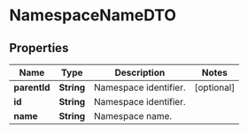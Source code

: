 

# NamespaceNameDTO


## Properties

| Name | Type | Description | Notes |
|------------ | ------------- | ------------- | -------------|
|**parentId** | **String** | Namespace identifier. |  [optional] |
|**id** | **String** | Namespace identifier. |  |
|**name** | **String** | Namespace name. |  |



